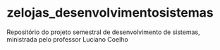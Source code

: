 # zelojas_desenvolvimentosistemas
Repositório do projeto semestral de desenvolvimento de sistemas, ministrada pelo professor Luciano Coelho
